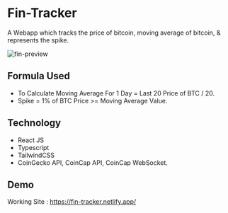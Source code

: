 # Fin-Tracker

A Webapp which tracks the price of bitcoin, moving average of bitcoin, & represents the spike.

![fin-preview](https://user-images.githubusercontent.com/75238302/210135992-7e65854c-d805-42ac-b34e-ae05c73a1fd0.png)

## Formula Used

-   To Calculate Moving Average For 1 Day = Last 20 Price of BTC / 20.
-   Spike = 1% of BTC Price >= Moving Average Value.

## Technology

-   React JS
-   Typescript
-   TailwindCSS
-   CoinGecko API, CoinCap API, CoinCap WebSocket.

## Demo

Working Site : https://fin-tracker.netlify.app/
